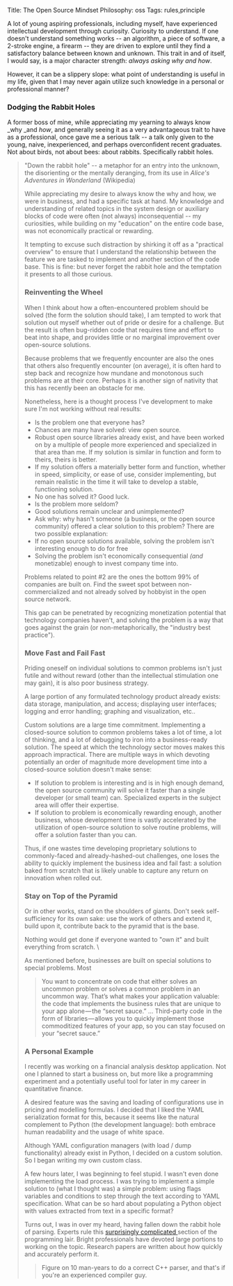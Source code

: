 Title: The Open Source Mindset
Philosophy: oss
Tags: rules,principle

A lot of young aspiring professionals, including myself, have experienced intellectual development through curiosity. Curiosity to understand. If one doesn't understand something works -- an algorithm, a piece of software, a 2-stroke engine, a firearm -- they are driven to explore until they find a satisfactory balance between known and unknown. This trait in and of itself, I would say, is a major character strength: _always asking why and how_.

However, it can be a slippery slope: what point of understanding is useful in my life, given that I may never again utilize such knowledge in a personal or professional manner?

### Dodging the Rabbit Holes
A former boss of mine, while appreciating my yearning to always know _why _and _how_, and generally seeing it as a very advantageous trait to have as a professional, once gave me a serious talk -- a talk only given to the young, naive, inexperienced, and perhaps overconfident recent graduates. Not about birds, not about bees: about rabbits. Specifically rabbit holes.

<blockquote>"Down the rabbit hole" -- a metaphor for an entry into the unknown, the disorienting or the mentally deranging, from its use in <i>Alice's Adventures in Wonderland </i>(Wikipedia)

While appreciating my desire to always know the why and how, we were in business, and had a specific task at hand. My knowledge and understanding of related topics in the system design or auxiliary blocks of code were often (not always) inconsequential -- my curiosities, while building on my "education" on the entire code base, was not economically practical or rewarding.

It tempting to excuse such distraction by shirking it off as a "practical overview" to ensure that I understand the relationship between the feature we are tasked to implement and another section of the code base. This is fine: but never forget the rabbit hole and the temptation it presents to all those curious.

### Reinventing the Wheel
When I think about how a often-encountered problem should be solved (the form the solution should take), I am tempted to work that solution out myself whether out of pride or desire for a challenge. But the result is often bug-ridden code that requires time and effort to beat into shape, and provides little or no marginal improvement over open-source solutions.

Because problems that we frequently encounter are also the ones that others also frequently encounter (on average), it is often hard to step back and recognize how mundane and monotonous such problems are at their core. Perhaps it is another sign of nativity that this has recently been an obstacle for me.

Nonetheless, here is a thought process I've development to make sure I'm not working without real results:

- Is the problem one that everyone has?
- Chances are many have solved: view open source.
- Robust open source libraries already exist, and have been worked on by a multiple of people more experienced and specialized in that area than me. If my solution is similar in function and form to theirs, theirs is better.
- If my solution offers a materially better form and function, whether in speed, simplicity, or ease of use, consider implementing, but remain realistic in the time it will take to develop a stable, functioning solution.
- No one has solved it? Good luck.
- Is the problem more seldom?
- Good solutions remain unclear and unimplemented?
- Ask why: why hasn't someone (a business, or the open source community) offered a clear solution to this problem? There are two possible explanation:
- If no open source solutions available, solving the problem isn't interesting enough to do for free
- Solving the problem isn't economically consequential _(and_ monetizable) enough to invest company time into.

Problems related to point #2 are the ones the bottom 99% of companies are built on. Find the sweet spot between non-commercialized and not already solved by hobbyist in the open source network.

This gap can be penetrated by recognizing monetization potential that technology companies haven't, and solving the problem is a way that goes against the grain (or non-metaphorically, the "industry best practice").

### Move Fast and Fail Fast
Priding oneself on individual solutions to common problems isn't just futile and without reward (other than the intellectual stimulation one may gain), it is also poor business strategy.

A large portion of any formulated technology product already exists: data storage, manipulation, and access; displaying user interfaces; logging and error handling; graphing and visualization, etc..

Custom solutions are a large time commitment. Implementing a closed-source solution to common problems takes a lot of time, a lot of thinking, and a lot of debugging to iron into a business-ready solution. The speed at which the technology sector moves makes this approach impractical. There are multiple ways in which devoting potentially an order of magnitude more development time into a closed-source solution doesn't make sense:

- If solution to problem is interesting and is in high enough demand, the open source community will solve it faster than a single developer (or small team) can. Specialized experts in the subject area will offer their expertise.
- If solution to problem is economically rewarding enough, another business, whose development time is vastly accelerated by the utilization of open-source solution to solve routine problems, will offer a solution faster than you can.

Thus, if one wastes time developing proprietary solutions to commonly-faced and already-hashed-out challenges, one loses the ability to quickly implement the business idea and fail fast: a solution baked from scratch that is likely unable to capture any return on innovation when rolled out.

### Stay on Top of the Pyramid

Or in other works, stand on the shoulders of giants. Don't seek self-sufficiency for its own sake: use the work of others and extend it, build upon it, contribute back to the pyramid that is the base. 

Nothing would get done if everyone wanted to "own it" and built everything from scratch. \

As mentioned before, businesses are built on special solutions to special problems. Most

> You want to concentrate on code that either solves an uncommon problem or solves a common problem in an uncommon way. That’s what makes your application valuable: the code that implements the business rules that are unique to your app alone — the “secret sauce.” ... Third-party code  in the form of libraries — allows you to quickly implement those commoditized features of your app, so you can stay focused on your “secret sauce.”


### A Personal Example
I recently was working on a financial analysis desktop application. Not one I planned to start a business on, but more like a programming experiment and a potentially useful tool for later in my career in quantitative finance.

A desired feature was the saving and loading of configurations use in pricing and modelling formulas. I decided that I liked the YAML serialization format for this, because it seems like the natural complement to Python (the development language): both embrace human readability and the usage of white space.

Although YAML configuration managers (with load / dump functionality) already exist in Python, I decided on a custom solution. So I began writing my own custom class.

A few hours later, I was beginning to feel stupid. I wasn't even done implementing the load process. I was trying to implement a simple solution to (what I thought was) a simple problem: using flags variables and conditions to step through the text according to YAML specification. What can be so hard about populating a Python object with values extracted from text in a specific format?

Turns out, I was in over my heard, having fallen down the rabbit hole of parsing. Experts rule this <a href="http://tratt.net/laurie/blog/entries/parsing_the_solved_problem_that_isnt.html">surprisingly complicated </a>section of the programming lair. Bright professionals have devoted large portions to working on the topic. Research papers are written about how quickly and accurately perform it.
<blockquote>Figure on 10 man-years to do a correct C++ parser, and that's if you're an experienced compiler guy.

